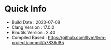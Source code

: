# Quick Info
* Build Date : 2023-07-08
* Clang Version : 17.0.0
* Binutils Version : 2.40
* Compiled Based : https://github.com/llvm/llvm-project/commit/b7836d85
